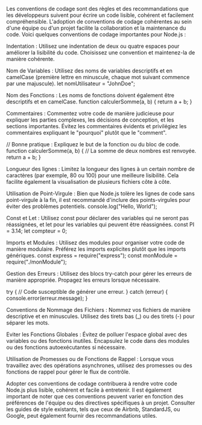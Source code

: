 
Les conventions de codage sont des règles et des recommandations que les développeurs suivent pour écrire un code lisible, cohérent et facilement compréhensible. L'adoption de conventions de codage cohérentes au sein d'une équipe ou d'un projet facilite la collaboration et la maintenance du code. Voici quelques conventions de codage importantes pour Node.js :

Indentation :
Utilisez une indentation de deux ou quatre espaces pour améliorer la lisibilité du code. Choisissez une convention et maintenez-la de manière cohérente.

Nom de Variables :
Utilisez des noms de variables descriptifs et en camelCase (première lettre en minuscule, chaque mot suivant commence par une majuscule).
let nomUtilisateur = "JohnDoe";

Nom des Fonctions :
Les noms de fonctions doivent également être descriptifs et en camelCase.
function calculerSomme(a, b) {
    return a + b;
}

Commentaires :
Commentez votre code de manière judicieuse pour expliquer les parties complexes, les décisions de conception, et les sections importantes. Évitez les commentaires évidents et privilégiez les commentaires expliquant le "pourquoi" plutôt que le "comment".

// Bonne pratique : 
Expliquez le but de la fonction ou du bloc de code.
function calculerSomme(a, b) {
    // La somme de deux nombres est renvoyée.
    return a + b;
}

Longueur des lignes :
Limitez la longueur des lignes à un certain nombre de caractères (par exemple, 80 ou 100) pour une meilleure lisibilité. Cela facilite également la visualisation de plusieurs fichiers côte à côte.

Utilisation de Point-Virgule :
Bien que Node.js tolère les lignes de code sans point-virgule à la fin, il est recommandé d'inclure des points-virgules pour éviter des problèmes potentiels.
console.log("Hello, World");

Const et Let :
Utilisez const pour déclarer des variables qui ne seront pas réassignées, et let pour les variables qui peuvent être réassignées.
const PI = 3.14;
let compteur = 0;

Imports et Modules :
Utilisez des modules pour organiser votre code de manière modulaire. Préférez les imports explicites plutôt que les imports génériques.
const express = require("express");
const monModule = require("./monModule");

Gestion des Erreurs :
Utilisez des blocs try-catch pour gérer les erreurs de manière appropriée. Propagez les erreurs lorsque nécessaire.

try {
    // Code susceptible de générer une erreur.
} catch (erreur) {
    console.error(erreur.message);
}

Conventions de Nommage des Fichiers :
Nommez vos fichiers de manière descriptive et en minuscules. Utilisez des tirets bas (_) ou des tirets (-) pour séparer les mots.

Eviter les Fonctions Globales :
Évitez de polluer l'espace global avec des variables ou des fonctions inutiles. Encapsulez le code dans des modules ou des fonctions autoexécutantes si nécessaire.

Utilisation de Promesses ou de Fonctions de Rappel :
Lorsque vous travaillez avec des opérations asynchrones, utilisez des promesses ou des fonctions de rappel pour gérer le flux de contrôle.

Adopter ces conventions de codage contribuera à rendre votre code Node.js plus lisible, cohérent et facile à entretenir. Il est également important de noter que ces conventions peuvent varier en fonction des préférences de l'équipe ou des directives spécifiques à un projet. Consulter les guides de style existants, tels que ceux de Airbnb, StandardJS, ou Google, peut également fournir des recommandations utiles.
